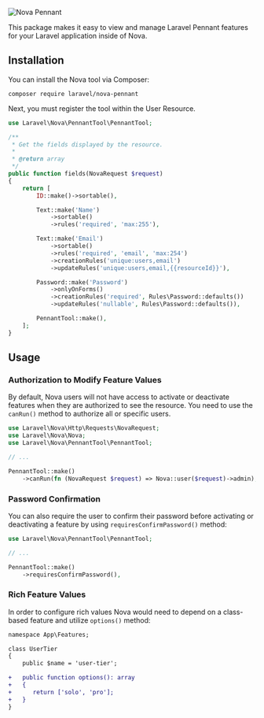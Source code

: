 ![Nova Pennant](https://banners.beyondco.de/Nova%20Pennant.png?theme=light&packageManager=composer+require&packageName=laravel%2Fnova-pennant&pattern=cage&style=style_1&description=A+Pennant+Resource+Tool+for+Laravel+Nova&md=1&showWatermark=0&fontSize=100px&images=https%3A%2F%2Flaravel.com%2Fimg%2Flogomark.min.svg)

This package makes it easy to view and manage Laravel Pennant features for your Laravel application inside of Nova.

## Installation

You can install the Nova tool via Composer:

```shell
composer require laravel/nova-pennant
```

Next, you must register the tool within the User Resource.

```php
use Laravel\Nova\PennantTool\PennantTool;

/**
 * Get the fields displayed by the resource.
 *
 * @return array
 */
public function fields(NovaRequest $request)
{
    return [
        ID::make()->sortable(),

        Text::make('Name')
            ->sortable()
            ->rules('required', 'max:255'),

        Text::make('Email')
            ->sortable()
            ->rules('required', 'email', 'max:254')
            ->creationRules('unique:users,email')
            ->updateRules('unique:users,email,{{resourceId}}'),

        Password::make('Password')
            ->onlyOnForms()
            ->creationRules('required', Rules\Password::defaults())
            ->updateRules('nullable', Rules\Password::defaults()),

        PennantTool::make(),
    ];
}
```

## Usage

### Authorization to Modify Feature Values

By default, Nova users will not have access to activate or deactivate features when they are authorized to see the resource. You need to use the `canRun()` method to authorize all or specific users.

```php
use Laravel\Nova\Http\Requests\NovaRequest;
use Laravel\Nova\Nova;
use Laravel\Nova\PennantTool\PennantTool;

// ...

PennantTool::make()
    ->canRun(fn (NovaRequest $request) => Nova::user($request)->admin),
```

### Password Confirmation

You can also require the user to confirm their password before activating or deactivating a feature by using `requiresConfirmPassword()` method:

```php
use Laravel\Nova\PennantTool\PennantTool;

// ...

PennantTool::make()
    ->requiresConfirmPassword(),
```

### Rich Feature Values

In order to configure rich values Nova would need to depend on a class-based feature and utilize `options()` method:

```diff
namespace App\Features;

class UserTier 
{
    public $name = 'user-tier';

+   public function options(): array 
+   {
+      return ['solo', 'pro'];
+   }
}
